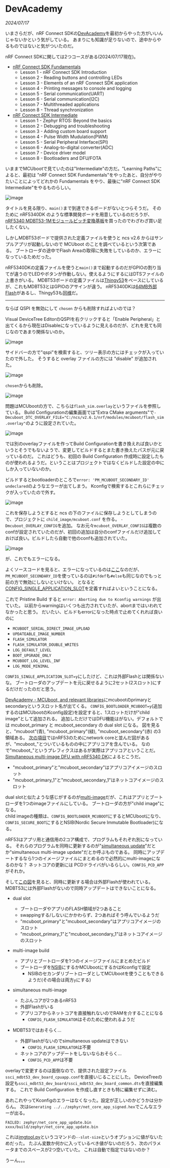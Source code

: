 # DevAcademy

<i>2024/07/17</i>

いまさらだが、nRF Connect SDKの[DevAcademy](https://academy.nordicsemi.com/)を最初からやった方がいいんじゃないかという気がしている。
あまりにも知識が足りないので、途中からやるものではないと気がついたのだ。

nRF Connect SDKに関しては2つコースがある(2024/07/17現在)。

* [nRF Connect SDK Fundamentals](https://academy.nordicsemi.com/courses/nrf-connect-sdk-fundamentals/)
  * Lesson 1 - nRF Connect SDK Introduction
  * Lesson 2 - Reading buttons and controlling LEDs
  * Lesson 3 - Elements of an nRF Connect SDK application
  * Lesson 4 - Printing messages to console and logging
  * Lesson 5 - Serial communication(UART)
  * Lesson 6 - Serial communication(I2C)
  * Lesson 7 - Multithreaded applications
  * Lesson 8 - Thread synchronization
* [nRF Connect SDK Intermediate](https://academy.nordicsemi.com/courses/nrf-connect-sdk-intermediate/)
  * Lesson 1 - Zephyr RTOS: Beyond the basics
  * Lesson 2 - Debugging and troubleshooting
  * Lesson 3 - Adding custom board support
  * Lesson 4 - Pulse Width Mudulation(PWM)
  * Lesson 5 - Serial Peripheral Interface(SPI)
  * Lesson 6 - Analog-to-digital converter(ADC)
  * Lesson 7 - Device driver model
  * Lesson 8 - Bootloaders and DFU/FOTA

いままでMCUbootで見ていたのは"Intermediate"の方だ。"Learning Paths"によると、最初は "nRF Connect SDK Fundamentals"をやったあと、自分がやりたいことによってどれかの Fundamentals をやり、最後に"nRF Connect SDK Intermediate"をやるものらしい。

![image](20240718a-1.png)

タイトルを見る限り、`main()`まで到達できるボードがないとつらそうだ。
そのために nRF5340DK のような標準開発ボードを用意しているのだろうが、[nRF5340 MDBT53-1Mモジュールピッチ変換基板](https://www.switch-science.com/products/8658)を買ったのでわざわざ買い足したくない。

しかしMDBT53ボードで提供された定義ファイルを使うと ncs v2.6 からはサンプルアプリが起動しないので MCUboot のことを調べているという次第である。
ブートローダの途中でFlash Areaの取得に失敗をしているのか、エラーになっているためだった。

nRF5340DKの定義ファイルを使うと`main()`まで起動するのだがGPIOの割り当てが違うのでLEDやボタンが作動しない。使えるようにするにはDTSファイルの上書きがいる。
MDBT53ボードの定義ファイルは[Thingy53](https://www.nordicsemi.com/Products/Development-hardware/Nordic-Thingy-53)をベースにしているが、これもMDBT53とはGPIOのアサインが違う。
nRF5340DKは[64MB外部Flash](https://docs.nordicsemi.com/bundle/ug_nrf5340_dk/page/UG/dk/hw_external_memory.html)があるし、Thingy53も[同様](https://docs.nordicsemi.com/bundle/ug_thingy53/page/UG/thingy53/hw_description/external_memory.html)だ。

----

ならば QSPI を無効にして `chosen` からも削除すればよいのでは？

Visual DeviceTree EditorのQSPIを右クリックすると「Enable Peripheral」と出てくるから現在はDisableになっているように見えるのだが、どれを見ても同じなのであまり関係ないのか。

![image](20240718a-2.png)

サイドバーの方で"qspi"を検索すると、ツリー表示の方にはチェックが入っていたので外した。
そうすると overlay ファイルの方には "disable" が追加された。

![image](20240718a-3.png)

`chosen`からも削除。

![image](20240718a-4.png)

問題はMCUbootの方で、こちらは`flash_sim.overlay`というファイルを参照している。
Build Configurationの編集画面では"Extra CMake arguments"で`-Dmcuboot_DTC_OVERLAY_FILE="C:/ncs/v2.6.1/nrf/modules/mcuboot/flash_sim.overlay"`のように設定されていた。

![image](20240718a-5.png)

では別のoverlayファイルを作ってBuild Configurationを書き換えれば良いかというとそうでもないようで、変更してビルドするとまた書き換えたパスが元に戻っているのだ。
これはどうも、初回の Build Configuration 作成時に設定したものが使われるようだ。ということはプロジェクトではなくビルドした設定の中にしか入っていないのか。

ビルドするとbootloaderのところで`error: 'PM_MCUBOOT_SECONDARY_ID' undeclared`のようなエラーが出てしまう。
Kconfigで検索するとこれらにチェックが入っていたので外す。

![image](20240718a-6.png)

これを保存しようとすると ncs の下のファイルに保存しようとしてしまうので、プロジェクトに `child_image/mcuboot.conf` を作る。
`-Dmcuboot_OVERLAY_CONFIG`を追加。
なお元々`mcuboot_OVERLAY_CONFIG`は複数のconfが設定されていたのだが、初回の追加は自分のconfファイルだけ追加しておけば良い。ビルドしたら自動で他のconfも追加されていた。

![image](20240718a-7.png)

が、これでもエラーになる。

よくソースコードを見ると、エラーになっているのは[ここ](https://github.com/nrfconnect/sdk-mcuboot/blob/v2.0.99-ncs1/boot/zephyr/include/sysflash/pm_sysflash.h#L47)なのだが、`PM_MCUBOOT_SECONDARY_ID`を使っているのは`#ifdef`も`#else`も同じなのでもっと前の方で無効にしないといけない。
となると[CONFIG_SINGLE_APPLICATION_SLOT](https://github.com/nrfconnect/sdk-mcuboot/blob/v2.0.99-ncs1/boot/zephyr/include/sysflash/pm_sysflash.h#L16C9-L16C39)を定義すればよいということになる。

これで Pristine Build すると `error: Aborting due to Kconfig warnings` が出ていた。
以前からwarningはいくつも出力されていたが、abortまではいわれてなかったと思う。
だいたい、ビルドもerrorになった時点で止めてくれれば良いのに

* `MCUBOOT_SERIAL_DIRECT_IMAGE_UPLOAD`
* `UPDATEABLE_IMAGE_NUMBER`
* `FLASH_SIMULATOR`
* `FLASH_SIMULATOR_DOUBLE_WRITES`
* `LOG_DEFAULT_LEVEL`
* `BOOT_UPGRADE_ONLY`
* `MCUBOOT_LOG_LEVEL_INF`
* `LOG_MODE_MINIMAL`

`CONFIG_SINGLE_APPLICATION_SLOT=y`にしたけど、これは外部Flashとは関係ないな。
ブートローダのアップデートを元に戻せるように2セット(2スロット)にするだけだったのだと思う。

[DevAcademy - MCUboot, and relevant libraries](https://academy.nordicsemi.com/courses/nrf-connect-sdk-intermediate/lessons/lesson-8-bootloaders-and-dfu-fota/topic/mcuboot-mcumgr-and-dfu-target/)にmcubootのprimaryとsecondaryというスロット名が出てくる。
`CONFIG_BOOTLOADER_MCUBOOT=y`(追加するのはMCUbootのKconfig設定)を設定すると、1スロットだけが"child image"として追加される。
追加しただけではDFU機能はがない。デフォルトでは mcuboot_primary と mcuboot_secondary の dual slot になる。
図を見ると、"mcuboot"(青), "mcuboot_primary"(緑), "mcuboot_secondary"(赤) の3領域ある。
[次の項目](https://academy.nordicsemi.com/courses/nrf-connect-sdk-intermediate/lessons/lesson-8-bootloaders-and-dfu-fota/topic/dfu-for-the-nrf5340/)ではnRF53のためにnetwork coreと並んだ図があるが、"mcuboot_"とついているものの中にアプリコアを含んでいる。
なので"mcuboot_"というプレフィクスはあるが実際はアプリコアということだ。
[Simultaneous multi-image DFU with nRF5340 DK](https://docs.nordicsemi.com/bundle/ncs-latest/page/nrf/device_guides/nrf53/simultaneous_multi_image_dfu_nrf5340.html)によるとこうだ。

* "mcuboot_primary"と"mcuboot_secondary"はアプリコアイメージのスロット
* "mcuboot_primary_1"と"mcuboot_secondary_1"はネットコアイメージのスロット

dual slotと似たような感じがするのが[multi-image](https://academy.nordicsemi.com/courses/nrf-connect-sdk-intermediate/lessons/lesson-8-bootloaders-and-dfu-fota/topic/multi-image-builds-and-the-partition-manager/)だが、これはアプリとブートローダを1つのimageファイルにしている。
ブートローダの方が"child image"になる。  
child imageの種類は、`CONFIG_BOOTLOADER_MCUBOOT`にするとMCUbootになり、`CONFIG_SECURE_BOOT`にするとNSIB(Nordic Secure Immutable Bootloader)になる。

nRF53はアプリ用と通信用の2コア構成で、プログラムもそれぞれ別になっている。
それらのプログラムを同時に更新するのが"[simultaneous update](https://academy.nordicsemi.com/courses/nrf-connect-sdk-intermediate/lessons/lesson-8-bootloaders-and-dfu-fota/topic/dfu-for-the-nrf5340/)"だとか"simultaneous multi-image update"だとか呼ぶものである。
同時にアップデートするなら1つのイメージファイルにまとめるので必然的にmulti-imageになるのかな？
ネットコアの更新には PCDドライバがいるらしい。`CONFIG_PCD_APP`がそれか。

そして[この図](https://academy.nordicsemi.com/wp-content/uploads/2024/04/nrf53_update_both_cores_v2-1536x532.png)を見ると、同時に更新する場合は外部Flashが使われている。
MDBT53には外部Flashがないので同時アップデートはできないことになる。


* dual slot
  * ブートローダやアプリのFLASH領域が2つあること
  * swappingする/しないにかかわらず、2つあればそう呼んでいるようだ
  * "mcuboot_primary"と"mcuboot_secondary"はアプリコアイメージのスロット
  * "mcuboot_primary_1"と"mcuboot_secondary_1"はネットコアイメージのスロット
* multi-image build
  * アプリとブートローダを1つのイメージファイルにまとめたビルド
  * ブートローダを[NSIB](https://docs.nordicsemi.com/bundle/ncs-latest/page/nrf/samples/bootloader/README.html)にするかMCUbootにするかはKconfigで設定
    * NSIBのセカンダリブートローダとしてMCUbootを使うこともできるようだ(その場合は両方`y`にする)
* simultaneous multi-image
  * たぶんコアが2つあるnRF53
  * 外部Flashがいる
  * アプリコアからネットコアを直接触れないのでRAMを介することになる
    * `CONFIG_FLASH_SIMULATOR`はそのために使われるようだ

* MDBT53ではおそらく...
  * 外部Flashがないのでsimultaneous updateはできない
    * `CONFIG_FLASH_SIMULATOR`は不要
  * ネットコアのアップデートをしないならおそらく...
    * `CONFIG_PCD_APP`は不要

overlayで変更するのは面倒なので、提供された設定ファイル`ssci_mdbt53_dev_board_cpuapp.conf`を直接いじることにした。
DeviceTreeの設定も`ssci_mdbt53_dev_board/ssci_mdbt53_dev_board_common.dts`を直接編集する。
これで Build Configuration を作成し直すときも特に編集せずに済む。

あれこれやってKconfigのエラーはなくなった。設定が正しいのかどうかは分からん。
次は`Generating ../../zephyr/net_core_app_signed.hex`でこんなエラーが出る。

`FAILED: zephyr/net_core_app_update.bin xxxx/build/zephyr/net_core_app_update.bin`

これは[imgtool.py](https://docs.nordicsemi.com/bundle/ncs-latest/page/mcuboot/imgtool.html)というコマンドの`--slot-size`というオプションに値がないためだった。
たぶん変数か何かに入っているべき値がないのだろう、次のパラメータまでのスペースが2つ空いていた。
これは自動で指定ではないのか？

うーん。。。
